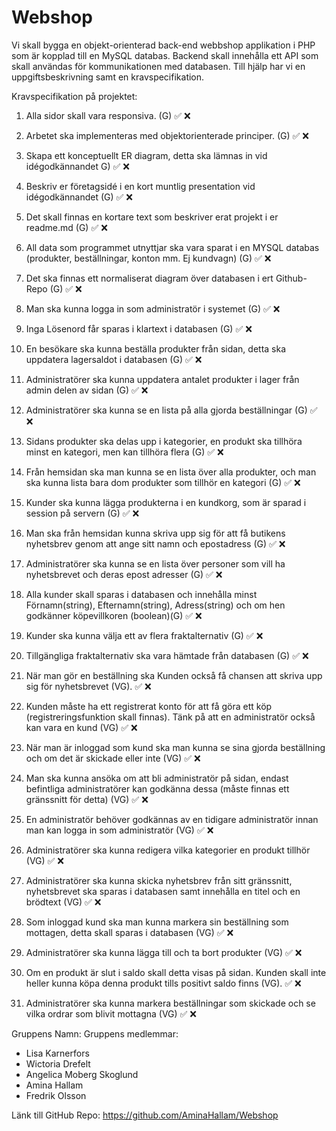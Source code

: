 # Webshop
Vi skall bygga en objekt-orienterad back-end webbshop applikation i PHP som är kopplad till en MySQL databas. Backend skall innehålla ett API som skall användas för kommunikationen med databasen. Till hjälp har vi en uppgiftsbeskrivning samt en kravspecifikation.

Kravspecifikation på projektet:
1. Alla sidor skall vara responsiva. (G) ✅ ❌

2. Arbetet ska implementeras med objektorienterade principer. (G) ✅ ❌

3. Skapa ett konceptuellt ER diagram, detta ska lämnas in vid idégodkännandet G) ✅ ❌

4. Beskriv er företagsidé i en kort muntlig presentation vid idégodkännandet (G) ✅ ❌

5. Det skall finnas en kortare text som beskriver erat projekt i er readme.md (G) ✅ ❌

6. All data som programmet utnyttjar ska vara sparat i en MYSQL databas (produkter,   beställningar, konton mm. Ej kundvagn) (G) ✅ ❌

7. Det ska finnas ett normaliserat diagram över databasen i ert Github-Repo (G) ✅ ❌

8. Man ska kunna logga in som administratör i systemet (G) ✅ ❌

9. Inga Lösenord får sparas i klartext i databasen (G) ✅ ❌

10. En besökare ska kunna beställa produkter från sidan, detta ska uppdatera lagersaldot i databasen (G) ✅ ❌

11. Administratörer ska kunna uppdatera antalet produkter i lager från admin delen av sidan (G) ✅ ❌

12. Administratörer ska kunna se en lista på alla gjorda beställningar (G) ✅ ❌

13. Sidans produkter ska delas upp i kategorier, en produkt ska tillhöra minst en kategori, men kan tillhöra flera (G) ✅ ❌

14. Från hemsidan ska man kunna se en lista över alla produkter, och man ska kunna lista bara dom produkter som tillhör en kategori (G) ✅ ❌

15. Kunder ska kunna lägga produkterna i en kundkorg, som är sparad i session på servern (G) ✅ ❌

16. Man ska från hemsidan kunna skriva upp sig för att få butikens nyhetsbrev genom att ange sitt namn och epostadress (G) ✅ ❌

17. Administratörer ska kunna se en lista över personer som vill ha nyhetsbrevet och deras epost adresser (G) ✅ ❌

18. Alla kunder skall sparas i databasen och innehålla minst Förnamn(string), Efternamn(string), Adress(string) och om hen godkänner köpevillkoren (boolean)(G) ✅ ❌

19. Kunder ska kunna välja ett av flera fraktalternativ (G) ✅ ❌

20. Tillgängliga fraktalternativ ska vara hämtade från databasen (G) ✅ ❌

21. När man gör en beställning ska Kunden också få chansen att skriva upp sig för nyhetsbrevet (VG). ✅ ❌

22. Kunden måste ha ett registrerat konto för att få göra ett köp (registreringsfunktion skall finnas). Tänk på att en administratör också kan vara en kund (VG) ✅ ❌

23. När man är inloggad som kund ska man kunna se sina gjorda beställning och om det är skickade eller inte (VG) ✅ ❌

24. Man ska kunna ansöka om att bli administratör på sidan, endast befintliga administratörer kan godkänna dessa (måste finnas ett gränssnitt för detta) (VG) ✅ ❌

25. En administratör behöver godkännas av en tidigare administratör innan man kan logga in som administratör (VG) ✅ ❌

26. Administratörer ska kunna redigera vilka kategorier en produkt tillhör (VG) ✅ ❌

27. Administratörer ska kunna skicka nyhetsbrev från sitt gränssnitt, nyhetsbrevet ska sparas i databasen samt innehålla en titel och en brödtext (VG) ✅ ❌

28. Som inloggad kund ska man kunna markera sin beställning som mottagen, detta skall sparas i databasen (VG) ✅ ❌

29. Administratörer ska kunna lägga till och ta bort produkter (VG) ✅ ❌

30. Om en produkt är slut i saldo skall detta visas på sidan. Kunden skall inte heller kunna köpa denna produkt tills positivt saldo finns (VG). ✅ ❌

31. Administratörer ska kunna markera beställningar som skickade och se vilka ordrar som blivit mottagna (VG) ✅ ❌

Gruppens Namn: 
Gruppens medlemmar: 
- Lisa Karnerfors
- Wictoria Drefelt
- Angelica Moberg Skoglund
- Amina Hallam
- Fredrik Olsson 

Länk till GitHub Repo: https://github.com/AminaHallam/Webshop